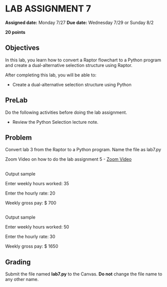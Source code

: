 # LAB ASSIGNMENT 7
**Assigned date:** Monday 7/27
**Due date:**   Wednesday  7/29 or Sunday 8/2

**20 points**

## Objectives

In this lab, you learn how to convert a Raptor flowchart to a Python program and create a dual-alternative selection structure using Raptor.

After completing this lab, you will be able to:

* Create a dual-alternative selection structure using Python

## PreLab

Do the following activities before doing the lab assignment. 

* Review the Python Selection lecture note.

## Problem

Convert lab 3 from the Raptor to a Python program.  Name the file as lab7.py

Zoom Video on how to do the lab assignment 5 - [Zoom Video](https://cerritos.instructure.com/courses/42799/files/2544841/download?wrap=1)

##
Output sample

Enter weekly hours worked: 35

Enter the hourly rate: 20

Weekly gross pay: $ 700

##
Output sample

Enter weekly hours worked: 50

Enter the hourly rate: 30

Weekly gross pay: $ 1650


## Grading

Submit the file named **lab7.py** to the Canvas. **Do not** change the file name to any other name.
